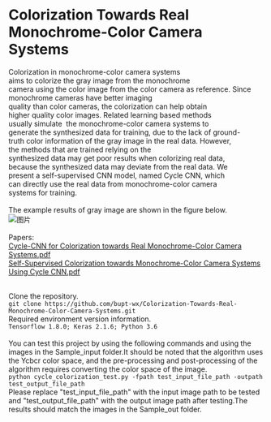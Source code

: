 # Colorization Towards Real Monochrome-Color Camera Systems
Colorization in monochrome-color camera systems aims to colorize the gray image from the monochrome camera using the color image from the color camera as reference. Since 
monochrome cameras have better imaging quality than color cameras, the colorization can help obtain higher quality color images. Related learning based methods usually simulate 
the monochrome-color camera systems to generate the synthesized data for training, due to the lack of ground-truth color information of the gray image in the real data. However,
the methods that are trained relying on the synthesized data may get poor results when colorizing real data, because the synthesized data may deviate from the real data. We
present a self-supervised CNN model, named Cycle CNN, which can directly use the real data from monochrome-color camera systems for training.  <br><br>
The example results of gray image are shown in the figure below.<br>
![图片](https://user-images.githubusercontent.com/84729271/123550440-085d3f00-d7a0-11eb-8f4b-72dd6569c801.png)<br><br>
Papers:<br>
[Cycle-CNN for Colorization towards Real Monochrome-Color Camera Systems.pdf](https://github.com/bupt-wx/Colorization-Towards-Real-Monochrome-Color-Camera-Systems/files/6731688/Cycle-CNN.for.Colorization.towards.Real.Monochrome-Color.Camera.Systems.pdf)<br>
[Self-Supervised Colorization towards Monochrome-Color Camera Systems Using Cycle CNN.pdf](https://github.com/bupt-wx/Colorization-Towards-Real-Monochrome-Color-Camera-Systems/files/6751913/Self-Supervised.Colorization.towards.Monochrome-Color.Camera.Systems.Using.Cycle.CNN.pdf)
<br><br>

Clone the repository.<br>
`git clone https://github.com/bupt-wx/Colorization-Towards-Real-Monochrome-Color-Camera-Systems.git`<br>
Required environment version information.<br>
`Tensorflow 1.8.0; Keras 2.1.6; Python 3.6`<br><br>
You can test this project by using the following commands and using the images in the Sample_input folder.It should be noted that the algorithm uses the Ycbcr color space, and the pre-processing and post-processing of the algorithm requires converting the color space of the image.<br>
`python cycle_colorization_test.py -fpath test_input_file_path -outpath test_output_file_path`<br>
Please replace "test_input_file_path" with the input image path to be tested and "test_output_file_path" with the output image path after testing.The results should match the images in the Sample_out folder.
